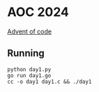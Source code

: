 # AOC 2024

[Advent of code](https://adventofcode.com)

## Running

```console
python day1.py
go run day1.go
cc -o day1 day1.c && ./day1
```
